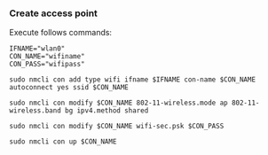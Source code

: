 ### Create access point
Execute follows commands:
```shell script
IFNAME="wlan0"
CON_NAME="wifiname"
CON_PASS="wifipass"
```

```shell script
sudo nmcli con add type wifi ifname $IFNAME con-name $CON_NAME autoconnect yes ssid $CON_NAME
```

```shell script
sudo nmcli con modify $CON_NAME 802-11-wireless.mode ap 802-11-wireless.band bg ipv4.method shared
```

```shell script
sudo nmcli con modify $CON_NAME wifi-sec.psk $CON_PASS
```

```shell script
sudo nmcli con up $CON_NAME
```
